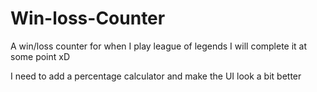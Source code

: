 # Win-loss-Counter
A win/loss counter for when I play league of legends 
I will complete it at some point xD

I need to add a percentage calculator and make the UI look a bit better 

